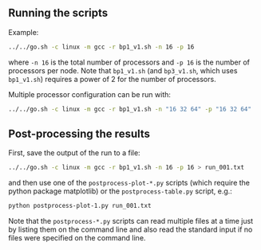 ## Running the scripts

Example:
```sh
../../go.sh -c linux -m gcc -r bp1_v1.sh -n 16 -p 16
```
where `-n 16` is the total number of processors and `-p 16` is the number of
processors per node. Note that `bp1_v1.sh` (and `bp3_v1.sh`, which uses
`bp1_v1.sh`) requires a power of 2 for the number of processors.

Multiple processor configuration can be run with:
```sh
../../go.sh -c linux -m gcc -r bp1_v1.sh -n "16 32 64" -p "16 32 64"
```

## Post-processing the results

First, save the output of the run to a file:
```sh
../../go.sh -c linux -m gcc -r bp1_v1.sh -n 16 -p 16 > run_001.txt
```
and then use one of the `postprocess-plot-*.py` scripts (which require
the python package matplotlib) or the `postprocess-table.py` script, e.g.:
```sh
python postprocess-plot-1.py run_001.txt
```
Note that the `postprocess-*.py` scripts can read multiple files at a time just
by listing them on the command line and also read the standard input if no files
were specified on the command line.
